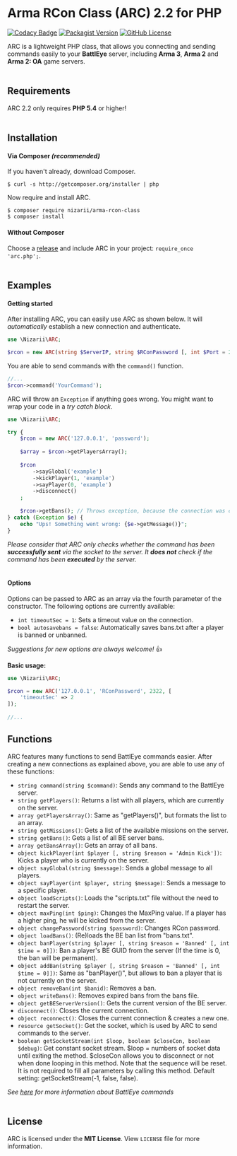 # Arma RCon Class (ARC) 2.2 for PHP 
[![Codacy Badge](https://api.codacy.com/project/badge/Grade/f42d50a9693b4febb34fab3f68315365)](https://www.codacy.com/app/nizari/arma-rcon-class-php?utm_source=github.com&amp;utm_medium=referral&amp;utm_content=Nizarii/arma-rcon-class-php&amp;utm_campaign=Badge_Grade)
[![Packagist Version](https://img.shields.io/packagist/v/nizarii/arma-rcon-class.svg)](https://packagist.org/packages/nizarii/arma-rcon-class)
[![GitHub License](https://img.shields.io/github/license/nizarii/arma-rcon-class-php.svg)](https://github.com/Nizarii/arma-rcon-class-php/)

ARC is a lightweight PHP class, that allows you connecting and sending commands easily to your **BattlEye** server, including **Arma 3**, **Arma 2** and **Arma 2: OA** game servers.
<br>
<br>
## Requirements
ARC 2.2 only requires **PHP 5.4** or higher!
<br>
<br>
## Installation 
#### Via Composer *(recommended)*
If you haven't already, download Composer.
```shell
$ curl -s http://getcomposer.org/installer | php
```
Now require and install ARC.
```shell
$ composer require nizarii/arma-rcon-class
$ composer install
```

#### Without Composer
Choose a [release](https://github.com/Nizarii/arma-rcon-class-php/releases) and include ARC in your project: `require_once 'arc.php';`.
<br>
<br>
## Examples
#### Getting started
After installing ARC, you can easily use ARC as shown below. It will *automatically* establish a new connection and authenticate.
```php
use \Nizarii\ARC;

$rcon = new ARC(string $ServerIP, string $RConPassword [, int $Port = 2302 [, array $Options = array()]]);
```
You are able to send commands with the `command()` function.
```php
//...
$rcon->command('YourCommand');
```
ARC will throw an `Exception` if anything goes wrong. You might want to wrap your code in a *try catch block*.
```php
use \Nizarii\ARC;

try {
    $rcon = new ARC('127.0.0.1', 'password');
       
    $array = $rcon->getPlayersArray();
    
    $rcon
        ->sayGlobal('example')
        ->kickPlayer(1, 'example')
        ->sayPlayer(0, 'example')
        ->disconnect()
    ;
    
    $rcon->getBans(); // Throws exception, because the connection was closed
} catch (Exception $e) {
    echo "Ups! Something went wrong: {$e->getMessage()}";
}
```
*Please consider that ARC only checks whether the command has been <b>successfully sent</b> via the socket to the server. It <b>does not</b> check if the command has been <b>executed</b> by the server.*
<br><br>
#### Options
Options can be passed to ARC as an array via the fourth parameter of the constructor. The following options are currently available:
* `int timeoutSec = 1`: Sets a timeout value on the connection.
* `bool autosavebans = false`: Automatically saves bans.txt after a player is banned or unbanned.

*Suggestions for new options are always welcome!* :+1: <br>

**Basic usage:**
```php
use \Nizarii\ARC;

$rcon = new ARC('127.0.0.1', 'RConPassword', 2322, [
    'timeoutSec' => 2
]);
    
//...
```
## Functions
ARC features many functions to send BattlEye commands easier. After creating a new connections as explained above, you are able to use any of these functions:
* `string command(string $command)`:  Sends any command to the BattlEye server.
* `string getPlayers()`:  Returns a list with all players, which are currently on the server.
* `array getPlayersArray()`: Same as "getPlayers()", but formats the list to an array.
* `string getMissions()`:  Gets a list of the available missions on the server.
* `string getBans()`:  Gets a list of all BE server bans.
* `array getBansArray()`:  Gets an array of all bans.
* `object kickPlayer(int $player [, string $reason = 'Admin Kick'])`:  Kicks a player who is currently on the server.
* `object sayGlobal(string $message)`:  Sends a global message to all players.
* `object sayPlayer(int $player, string $message)`:  Sends a message to a specific player.
* `object loadScripts()`:  Loads the "scripts.txt" file without the need to restart the server.
* `object maxPing(int $ping)`:  Changes the MaxPing value. If a player has a higher ping, he will be kicked from the server.
* `object changePassword(string $password)`:  Changes RCon password.
* `object loadBans()`:  (Re)loads the BE ban list from "bans.txt".
* `object banPlayer(string $player [, string $reason = 'Banned' [, int $time = 0]])`:  Ban a player's BE GUID from the server (If the time is 0, the ban will be permanent).
* `object addBan(string $player [, string $reason = 'Banned' [, int $time = 0]])`:  Same as "banPlayer()", but allows to ban a player that is not currently on the server.
* `object removeBan(int $banid)`:  Removes a ban.
* `object writeBans()`:  Removes expired bans from the bans file.
* `object getBEServerVersion()`: Gets the current version of the BE server.
* `disconnect()`: Closes the current connection.
* `object reconnect()`: Closes the current connection & creates a new one.
* `resource getSocket()`: Get the socket, which is used by ARC to send commands to the server.
* `boolean getSocketStream(int $loop, boolean $closeCon, boolean $debug)`: Get constant socket stream. $loop = numbers of socket data until exiting the method. $closeCon allows you to disconnect or not when done looping in this method. Note that the sequence will be reset. It is not required to fill all parameters by calling this method. Default setting: getSocketStream(-1, false, false).

*See [here](https://community.bistudio.com/wiki/BattlEye#RCon_commands "BattlEye Wiki") for more information about BattlEye commands*
<br>
<br>
## License

ARC is licensed under the **MIT License**. View `LICENSE` file for more information.
